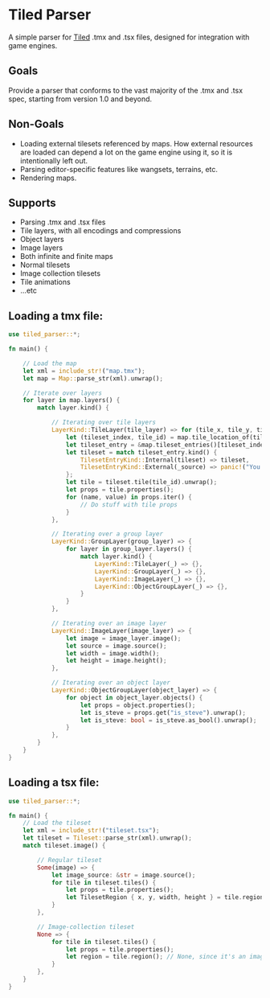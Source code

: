 # Tiled Parser
A simple parser for [Tiled](https://www.mapeditor.org/) .tmx and .tsx files, designed for integration with game engines.

## Goals
Provide a parser that conforms to the vast majority of the .tmx and .tsx spec, starting from version 1.0 and beyond.

## Non-Goals
* Loading external tilesets referenced by maps. How external resources are loaded can depend a lot on the game engine using it, so it is intentionally left out.
* Parsing editor-specific features like wangsets, terrains, etc.
* Rendering maps.

## Supports
* Parsing .tmx and .tsx files
* Tile layers, with all encodings and compressions
* Object layers
* Image layers
* Both infinite and finite maps
* Normal tilesets
* Image collection tilesets
* Tile animations
* ...etc

## Loading a tmx file:
```rust
use tiled_parser::*;

fn main() {

    // Load the map
    let xml = include_str!("map.tmx");
    let map = Map::parse_str(xml).unwrap();

    // Iterate over layers
    for layer in map.layers() {
        match layer.kind() {

            // Iterating over tile layers
            LayerKind::TileLayer(tile_layer) => for (tile_x, tile_y, tile_gid) in tile_layer.gids() {
                let (tileset_index, tile_id) = map.tile_location_of(tile_gid).unwrap();
                let tileset_entry = &map.tileset_entries()[tileset_index];
                let tileset = match tileset_entry.kind() {
                    TilesetEntryKind::Internal(tileset) => tileset,
                    TilesetEntryKind::External(_source) => panic!("You'll need to fetch external tilesets yourself"),
                };
                let tile = tileset.tile(tile_id).unwrap();
                let props = tile.properties();
                for (name, value) in props.iter() {
                    // Do stuff with tile props
                }
            },

            // Iterating over a group layer
            LayerKind::GroupLayer(group_layer) => {
                for layer in group_layer.layers() {
                    match layer.kind() {
                        LayerKind::TileLayer(_) => {},
                        LayerKind::GroupLayer(_) => {},
                        LayerKind::ImageLayer(_) => {},
                        LayerKind::ObjectGroupLayer(_) => {},
                    }
                }
            },

            // Iterating over an image layer
            LayerKind::ImageLayer(image_layer) => {
                let image = image_layer.image();
                let source = image.source();
                let width = image.width();
                let height = image.height();
            },

            // Iterating over an object layer
            LayerKind::ObjectGroupLayer(object_layer) => {
                for object in object_layer.objects() {
                    let props = object.properties();
                    let is_steve = props.get("is_steve").unwrap();
                    let is_steve: bool = is_steve.as_bool().unwrap();
                }
            },
        }
    }
}
```
## Loading a tsx file:
```rust
use tiled_parser::*;

fn main() {
    // Load the tileset
    let xml = include_str!("tileset.tsx");
    let tileset = Tileset::parse_str(xml).unwrap();
    match tileset.image() {

        // Regular tileset
        Some(image) => {
            let image_source: &str = image.source();
            for tile in tileset.tiles() {
                let props = tile.properties();
                let TilesetRegion { x, y, width, height } = tile.region().unwrap(); // Pixel region of tile in tileset's image
            }
        },

        // Image-collection tileset
        None => {
            for tile in tileset.tiles() {
                let props = tile.properties();
                let region = tile.region(); // None, since it's an image-collection tileset.
            }
        },
    }
}
```